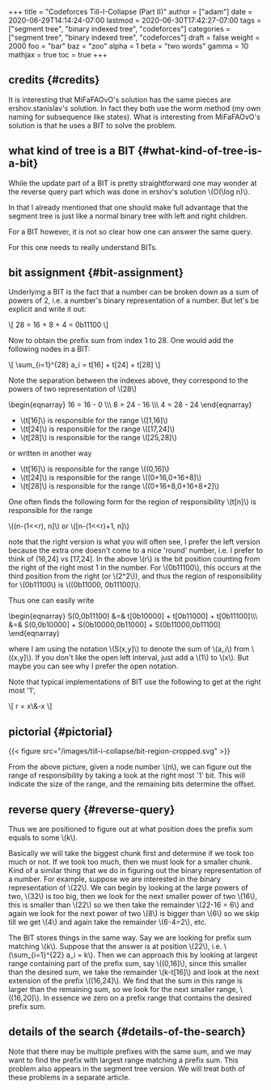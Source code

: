 +++
title = "Codeforces Till-I-Collapse (Part II)"
author = ["adam"]
date = 2020-06-29T14:14:24-07:00
lastmod = 2020-06-30T17:42:27-07:00
tags = ["segment tree", "binary indexed tree", "codeforces"]
categories = ["segment tree", "binary indexed tree", "codeforces"]
draft = false
weight = 2000
foo = "bar"
baz = "zoo"
alpha = 1
beta = "two words"
gamma = 10
mathjax = true
toc = true
+++

## credits {#credits}

It is interesting that MiFaFAOvO's solution has the same pieces are
ershov.stanislav's solution. In fact they both use the worm method (my own
naming for subsequence like states). What is interesting from MiFaFAOvO's
solution is that he uses a BIT to solve the problem.


## what kind of tree is a BIT {#what-kind-of-tree-is-a-bit}

While the update part of a BIT is pretty straightforward one may wonder at the
reverse query part which was done in ershov's solution \\(O(\log n)\\).

In that I already mentioned that one should make full advantage that the segment
tree is just like a normal binary tree with left and right children.

For a BIT however, it is not so clear how one can answer the same query.

For this one needs to really understand BITs.


## bit assignment {#bit-assignment}

Underlying a BIT is the fact that a number can be broken down as a sum of
powers of 2, i.e. a number's binary representation of a number.  But let's
be explicit and write it out:

\\[
28 = 16 + 8 + 4 = 0b11100
\\]

Now to obtain the prefix sum from index 1 to 28.  One would add the following
nodes in a BIT:

\\[
\sum\_{i=1}^{28} a\_i = t[16] + t[24] + t[28]
\\]

Note the separation between the indexes above, they correspond to the powers of two
representation of \\(28\\)

\begin{eqnarray}
16  = 16 - 0 \\\\\\
8   = 24 - 16 \\\\\\
4   = 28 - 24
\end{eqnarray}

-   \\(t[16]\\) is responsible for the range \\([1,16]\\)
-   \\(t[24]\\) is responsible for the range \\([17,24]\\)
-   \\(t[28]\\) is responsible for the range \\([25,28]\\)

or written in another way

-   \\(t[16]\\) is responsible for the range \\((0,16]\\)
-   \\(t[24]\\) is responsible for the range \\((0+16,0+16+8]\\)
-   \\(t[28]\\) is responsible for the range \\((0+16+8,0+16+8+2]\\)

One often finds the following form for the region of responsibility
\\(t[n]\\) is responsible for the range

\\((n-(1<<r), n]\\) or \\([n-(1<<r)+1, n]\\)

note that the right version is what you will often see, I prefer the left
version because the extra one doesn't come to a nice 'round' number, i.e. I
prefer to think of (16,24] vs [17,24]. In the above \\(r\\) is the bit position
counting from the right of the right most 1 in the number. For \\(0b11100\\), this
occurs at the third position from the right (or \\(2^2\\)), and thus the region of
responsibility for \\(0b11100\\) is \\((0b11000, 0b11100]\\).

Thus one can easily write

\begin{eqnarray}
S(0,0b11100) &=& t[0b10000] + t[0b11000] + t[0b11100]\\\\\\
&=& S(0,0b10000] + S(0b10000,0b11000] + S(0b11000,0b11100]
\end{eqnarray}

where I am using the notation \\(S(x,y]\\) to denote the sum of \\(a\_i\\) from \\((x,y]\\).
If you don't like the open left interval, just add a \\(1\\) to \\(x\\). But maybe you
can see why I prefer the open notation.

Note that typical implementations of BIT use the following to get at the right
most '1',

\\[
r = x\\&-x
\\]


## pictorial {#pictorial}

{{< figure src="/images/till-i-collapse/bit-region-cropped.svg" >}}

From the above picture, given a node number \\(n\\), we can figure out
the range of responsibility by taking a look at the right most '1' bit.
This will indicate the size of the range, and the remaining bits
determine the offset.


## reverse query {#reverse-query}

Thus we are positioned to figure out at what position does the prefix sum equals
to some \\(k\\).

Basically we will take the biggest chunk first and determine if we took too much
or not. If we took too much, then we must look for a smaller chunk. Kind of a
similar thing that we do in figuring out the binary representation of a number.
For example, suppose we are interested in the binary representation of \\(22\\). We
can begin by looking at the large powers of two, \\(32\\) is too big, then we look
for the next smaller power of two \\(16\\), this is smaller than \\(22\\) so we then
take the remainder \\(22-16 = 6\\) and again we look for the next power of two \\(8\\)
is bigger than \\(6\\) so we skip till we get \\(4\\) and again take the remainder
\\(6-4=2\\), etc.

The BIT stores things in the same way. Say we are looking for prefix sum
matching \\(k\\). Suppose that the answer is at position \\(22\\), i.e. \\(\sum\_{i=1}^{22}
a\_i = k\\). Then we can approach this by looking at largest range containing part
of the prefix sum, say \\((0,16]\\), since this smaller than the desired sum, we
take the remainder \\(k-t[16]\\) and look at the next extension of the prefix
\\((16,24]\\). We find that the sum in this range is larger than the remaining sum, so
we look for the next smaller range, \\((16,20]\\). In essence we zero on a prefix
range that contains the desired prefix sum.


## details of the search {#details-of-the-search}

Note that there may be multiple prefixes with the same sum, and we may want to
find the prefix with largest range matching a prefix sum. This problem also
appears in the segment tree version. We will treat both of these problems in a
separate article.
